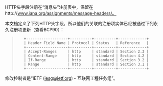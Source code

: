 HTTP头字段注册在“消息头”注册表中，保留在http://www.iana.org/assignments/message-headers/。

本文档定义了下列HTTP头字段，所以他们的关联的注册项实体已经被通过下列永久注册项更新（查看BCP90）：

> ```
>    +-------------------+----------+----------+-------------+
>    | Header Field Name | Protocol | Status   | Reference   |
>    +-------------------+----------+----------+-------------+
>    | Accept-Ranges     | http     | standard | Section 2.3 |
>    | Content-Range     | http     | standard | Section 4.2 |
>    | If-Range          | http     | standard | Section 3.2 |
>    | Range             | http     | standard | Section 3.1 |
>    +-------------------+----------+----------+-------------+
> ```

修改控制者是“IETF (iesg@ietf.org) - 互联网工程任务组”。